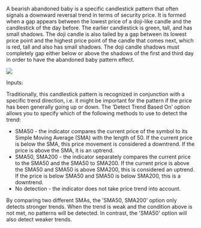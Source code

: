 A bearish abandoned baby is a specific candlestick pattern that often signals a downward reversal trend in terms of security price. It is formed when a gap appears between the lowest price of a doji-like candle and the candlestick of the day before. The earlier candlestick is green, tall, and has small shadows. The doji candle is also tailed by a gap between its lowest price point and the highest price point of the candle that comes next, which is red, tall and also has small shadows. The doji candle shadows must completely gap either below or above the shadows of the first and third day in order to have the abandoned baby pattern effect.

![](https://s3.amazonaws.com/cdn.freshdesk.com/data/helpdesk/attachments/production/43140570878/original/qhLUwFDJUXicFMjNZ8n9_Giq7GZt0qQIXQ.png?1594034185)

Inputs:

Traditionally, this candlestick pattern is recognized in conjunction with a specific trend direction, i.e. it might be important for the pattern if the price has been generally going up or down. The ‘Detect Trend Based On’ option allows you to specify which of the following methods to use to detect the trend:

-   SMA50 - the indicator compares the current price of the symbol to its Simple Moving Average (SMA) with the length of 50. If the current price is below the SMA, this price movement is considered a downtrend. If the price is above the SMA, it is an uptrend.
-   SMA50, SMA200 - the indicator separately compares the current price to the SMA50 and the SMA50 to SMA200. If the current price is above the SMA50 and SMA50 is above SMA200, this is considered an uptrend. If the price is below SMA50 and SMA50 is below SMA200, this is a downtrend.
-   No detection - the indicator does not take price trend into account.

By comparing two different SMAs, the 'SMA50, SMA200' option only detects stronger trends. When the trend is weak and the condition above is not met, no patterns will be detected. In contrast, the 'SMA50' option will also detect weaker trends.
